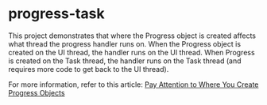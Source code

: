 # progress-task

This project demonstrates that where the Progress object is created affects what thread the progress handler runs on. 
When the Progress object is created on the UI thread, the handler runs on the UI thread. When Progress is created
on the Task thread, the handler runs on the Task thread (and requires more code to get back to the UI thread).

For more information, refer to this article: [Pay Attention to Where You Create Progress Objects](http://jeremybytes.blogspot.com/2015/07/pay-attention-to-where-you-create.html)
